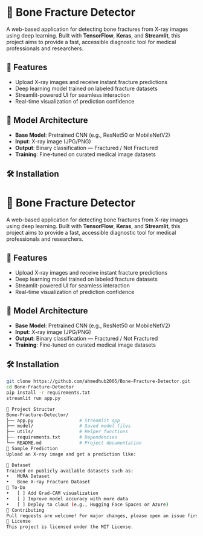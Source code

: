 
# 🦴 Bone Fracture Detector

A web-based application for detecting bone fractures from X-ray images using deep learning. Built with **TensorFlow**, **Keras**, and **Streamlit**, this project aims to provide a fast, accessible diagnostic tool for medical professionals and researchers.

## 🚀 Features

- Upload X-ray images and receive instant fracture predictions
- Deep learning model trained on labeled fracture datasets
- Streamlit-powered UI for seamless interaction
- Real-time visualization of prediction confidence

## 🧠 Model Architecture

- **Base Model**: Pretrained CNN (e.g., ResNet50 or MobileNetV2)
- **Input**: X-ray image (JPG/PNG)
- **Output**: Binary classification — Fractured / Not Fractured
- **Training**: Fine-tuned on curated medical image datasets

## 🛠️ Installation

# 🦴 Bone Fracture Detector

A web-based application for detecting bone fractures from X-ray images using deep learning. Built with **TensorFlow**, **Keras**, and **Streamlit**, this project aims to provide a fast, accessible diagnostic tool for medical professionals and researchers.

## 🚀 Features

- Upload X-ray images and receive instant fracture predictions
- Deep learning model trained on labeled fracture datasets
- Streamlit-powered UI for seamless interaction
- Real-time visualization of prediction confidence

## 🧠 Model Architecture

- **Base Model**: Pretrained CNN (e.g., ResNet50 or MobileNetV2)
- **Input**: X-ray image (JPG/PNG)
- **Output**: Binary classification — Fractured / Not Fractured
- **Training**: Fine-tuned on curated medical image datasets

## 🛠️ Installation

```bash
git clone https://github.com/ahmedhub2005/Bone-Fracture-Detector.git
cd Bone-Fracture-Detector
pip install -r requirements.txt
streamlit run app.py

📁 Project Structur
Bone-Fracture-Detector/
├── app.py                 # Streamlit app
├── model/                 # Saved model files
├── utils/                 # Helper functions
├── requirements.txt       # Dependencies
└── README.md              # Project documentation
📸 Sample Prediction
Upload an X-ray image and get a prediction like:

🧪 Dataset
Trained on publicly available datasets such as:
• 	MURA Dataset
• 	Bone X-ray Fracture Dataset
📌 To-Do
• 	[ ] Add Grad-CAM visualization
• 	[ ] Improve model accuracy with more data
• 	[ ] Deploy to cloud (e.g., Hugging Face Spaces or Azure)
🤝 Contributing
Pull requests are welcome! For major changes, please open an issue first to discuss what you’d like to change.
📜 License
This project is licensed under the MIT License.
